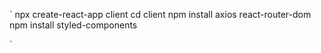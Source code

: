 `
npx create-react-app client
cd client
npm install axios react-router-dom 
npm install styled-components

`